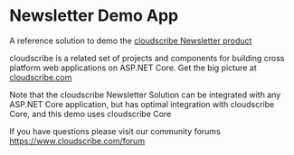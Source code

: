 # Newsletter Demo App

A reference solution to demo the [cloudscribe Newsletter product](https://www.cloudscribe.com/products/cloudscribe-newsletter-solution)

cloudscribe is a related set of projects and components for building cross platform web applications on ASP.NET Core. Get the big picture at [cloudscribe.com](https://www.cloudscribe.com/docs/introduction)

Note that the cloudscribe Newsletter Solution can be integrated with any ASP.NET Core application, but has optimal integration with cloudscribe Core, and this demo uses cloudscribe Core

If you have questions please visit our community forums https://www.cloudscribe.com/forum


